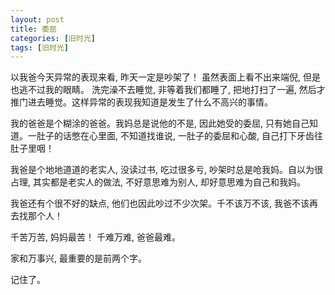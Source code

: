```yaml
---
layout: post
title: 委屈
categories: [旧时光]
tags: [旧时光]
---
```


以我爸今天异常的表现来看, 昨天一定是吵架了！ 虽然表面上看不出来端倪, 但是也逃不过我的眼睛。 洗完澡不去睡觉, 非等着我们都睡了, 把地打扫了一遍, 然后才推门进去睡觉。这样异常的表现我知道是发生了什么不高兴的事情。

我的爸爸是个糊涂的爸爸。我妈总是说他的不是, 因此她受的委屈, 只有她自己知道。一肚子的话憋在心里面, 不知道找谁说, 一肚子的委屈和心酸, 自己打下牙齿往肚子里咽！

我爸是个地地道道的老实人, 没读过书, 吃过很多亏, 吵架时总是呛我妈。自以为很占理, 其实都是老实人的做法, 不好意思难为别人, 却好意思难为自己和我妈。

我爸还有个很不好的缺点, 他们也因此吵过不少次架。千不该万不该, 我爸不该再去找那个人！ 

千苦万苦, 妈妈最苦！ 千难万难, 爸爸最难。 

家和万事兴, 最重要的是前两个字。

记住了。
